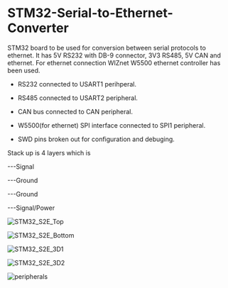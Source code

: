 # STM32-Serial-to-Ethernet-Converter
 
 STM32 board to be used for conversion between serial protocols to ethernet. It has 5V RS232 with DB-9 connector, 3V3 RS485, 5V CAN and ethernet. For ethernet connection WIZnet W5500 ethernet controller has been used.
 
 - RS232 connected to USART1 perihperal.
 
 - RS485 connected to USART2 peripheral.
 
 - CAN bus connected to CAN peripheral.
 
 - W5500(for ethernet) SPI interface connected to SPI1 peripheral.
 
 - SWD pins broken out for configuration and debuging.
 
 Stack up is 4 layers which is
 
 ---Signal
 
 ---Ground
 
 ---Ground
 
 ---Signal/Power
 


![STM32_S2E_Top](https://user-images.githubusercontent.com/79105578/223508234-4ef781dd-2139-4ef8-bb6c-746924066e7d.PNG)

![STM32_S2E_Bottom](https://user-images.githubusercontent.com/79105578/223508257-885399f1-9306-4c0c-a47b-ce05430a14d8.PNG)

![STM32_S2E_3D1](https://user-images.githubusercontent.com/79105578/223508282-88e48142-0bb5-47c6-b90f-895569df1125.PNG)

![STM32_S2E_3D2](https://user-images.githubusercontent.com/79105578/223508300-85be2c28-1d2b-4749-be9d-3017898f8e57.PNG)

![peripherals](https://user-images.githubusercontent.com/79105578/223512130-017878ea-c81b-477e-8c44-21316f451da6.PNG)

